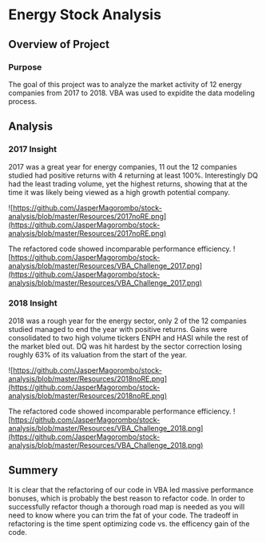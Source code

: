 # Energy Stock Analysis

## Overview of Project

### Purpose
The goal of this project was to analyze the market activity of 12 energy companies from 2017 to 2018. VBA was used to expidite the data modeling process.

## Analysis

### 2017 Insight
2017 was a great year for energy companies, 11 out the 12 companies studied had positive returns with 4 returning at least 100%. Interestingly DQ had the least trading volume, yet the highest returns, showing that at the time it was likely being viewed as a high growth potential company.

![https://github.com/JasperMagorombo/stock-analysis/blob/master/Resources/2017noRE.png](https://github.com/JasperMagorombo/stock-analysis/blob/master/Resources/2017noRE.png)

The refactored code showed incomparable performance efficiency.
![https://github.com/JasperMagorombo/stock-analysis/blob/master/Resources/VBA_Challenge_2017.png](https://github.com/JasperMagorombo/stock-analysis/blob/master/Resources/VBA_Challenge_2017.png)


### 2018 Insight
2018 was a rough year for the energy sector, only 2 of the 12 companies studied managed to end the year with positive returns. Gains were consolidated to two high volume tickers ENPH and HASI while the rest of the market bled out. DQ was hit hardest by the sector correction losing roughly 63% of its valuation from the start of the year.

![https://github.com/JasperMagorombo/stock-analysis/blob/master/Resources/2018noRE.png](https://github.com/JasperMagorombo/stock-analysis/blob/master/Resources/2018noRE.png)

The refactored code showed incomparable performance efficiency.
![https://github.com/JasperMagorombo/stock-analysis/blob/master/Resources/VBA_Challenge_2018.png](https://github.com/JasperMagorombo/stock-analysis/blob/master/Resources/VBA_Challenge_2018.png)

## Summery
It is clear that the refactoring of our code in VBA led massive performance bonuses, which is probably the best reason to refactor code. In order to successfully refactor though a thorough road map is needed as you will need to know where you can trim the fat of your code. The tradeoff in refactoring is the time spent optimizing code vs. the efficency gain of the code. 
